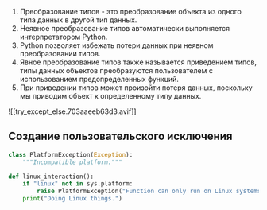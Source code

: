 1. Преобразование типов - это преобразование объекта из одного типа данных в другой тип данных.
2. Неявное преобразование типов автоматически выполняется интерпретатором Python.
3. Python позволяет избежать потери данных при неявном преобразовании типов.
4. Явное преобразование типов также называется приведением типов, типы данных объектов преобразуются пользователем с использованием предопределенных функций.
5. При приведении типов может произойти потеря данных, поскольку мы приводим объект к определенному типу данных.

![[try_except_else.703aaeeb63d3.avif]]

## Создание пользовательского исключения
```python
class PlatformException(Exception):
    """Incompatible platform."""

def linux_interaction():
    if "linux" not in sys.platform:
        raise PlatformException("Function can only run on Linux systems.")
    print("Doing Linux things.")
```
